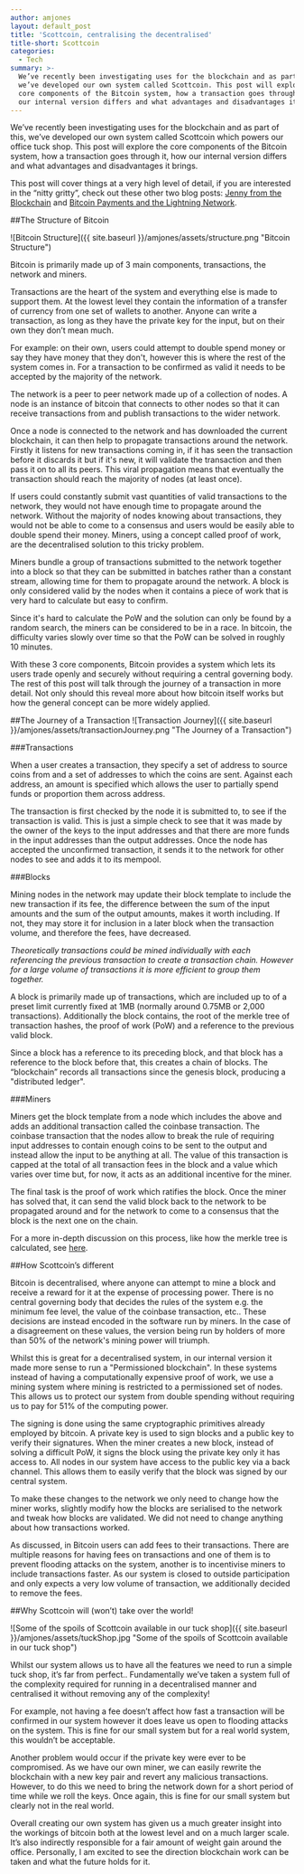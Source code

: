 ```yaml
---
author: amjones
layout: default_post
title: 'Scottcoin, centralising the decentralised'
title-short: Scottcoin
categories:
  - Tech
summary: >-
  We’ve recently been investigating uses for the blockchain and as part of this,
  we’ve developed our own system called Scottcoin. This post will explore the
  core components of the Bitcoin system, how a transaction goes through it, how
  our internal version differs and what advantages and disadvantages it brings.
---
```


We’ve recently been investigating uses for the blockchain and as part of this, we’ve developed our own system called Scottcoin which powers our office tuck shop. This post will explore the core components of the Bitcoin system, how a transaction goes through it, how our internal version differs and what advantages and disadvantages it brings.


This post will cover things at a very high level of detail, if you are interested in the “nitty gritty”, check out these other two blog posts: [Jenny from the Blockchain](http://blog.scottlogic.com/2016/04/04/jenny-from-the-blockchain.html) and [Bitcoin Payments and the Lightning Network](http://blog.scottlogic.com/2016/06/16/bitcoin-redeem-scripts.html).


##The Structure of Bitcoin


![Bitcoin Structure]({{ site.baseurl }}/amjones/assets/structure.png "Bitcoin Structure")


Bitcoin is primarily made up of 3 main components, transactions, the network and miners.


Transactions are the heart of the system and everything else is made to support them. At the lowest level they contain the information of a transfer of currency from one set of wallets to another. Anyone can write a transaction, as long as they have the private key for the input, but on their own they don’t mean much.


For example: on their own, users could attempt to double spend money or say they have money that they don't, however this is where the rest of the system comes in. For a transaction to be confirmed as valid it needs to be accepted by the majority of the network.


The network is a peer to peer network made up of a collection of nodes. A node is an instance of bitcoin that connects to other nodes so that it can receive transactions from and publish transactions to the wider network.


Once a node is connected to the network and has downloaded the current blockchain, it can then help to propagate transactions around the network. Firstly it listens for new transactions coming in, if it has seen the transaction before it discards it but if it's new, it will validate the transaction and then pass it on to all its peers. This viral propagation means that eventually the transaction should reach the majority of nodes (at least once).


If users could constantly submit vast quantities of valid transactions to the network, they would not have enough time to propagate around the network. Without the majority of nodes knowing about transactions, they would not be able to come to a consensus and users would be easily able to double spend their money. Miners, using a concept called proof of work, are the decentralised solution to this tricky problem.


Miners bundle a group of transactions submitted to the network together into a block so that they can be submitted in batches rather than a constant stream, allowing time for them to propagate around the network. A block is only considered valid by the nodes when it contains a piece of work that is very hard to calculate but easy to confirm.


Since it's hard to calculate the PoW and the solution can only be found by a random search, the miners can be considered to be in a race. In bitcoin, the difficulty varies slowly over time so that the PoW can be solved in roughly 10 minutes.


With these 3 core components, Bitcoin provides a system which lets its users trade openly and securely without requiring a central governing body. The rest of this post will talk through the journey of a transaction in more detail. Not only should this reveal more about how bitcoin itself works but how the general concept can be more widely applied.


##The Journey of a Transaction
![Transaction Journey]({{ site.baseurl }}/amjones/assets/transactionJourney.png "The Journey of a Transaction")

###Transactions


When a user creates a transaction, they specify a set of address to source coins from and a set of addresses to which the coins are sent. Against each address, an amount is specified which allows the user to partially spend funds or proportion them across address.


The transaction is first checked by the node it is submitted to, to see if the transaction is valid. This is just a simple check to see that it was made by the owner of the keys to the input addresses and that there are more funds in the input addresses than  the output addresses. Once the node has accepted the unconfirmed transaction, it sends it to the network for other nodes to see and adds it to its mempool.


###Blocks


Mining nodes in the network may update their block template to include the new transaction if its fee, the difference between the sum of the input amounts and the sum of the output amounts, makes it worth including. If not, they may store it for inclusion in a later block when the transaction volume, and therefore the fees, have decreased.


*Theoretically transactions could be mined individually with each referencing the previous transaction to create a transaction chain. However for a large volume of transactions it is more efficient to group them together.*


A block is primarily made up of transactions, which are included up to of a preset limit currently fixed at 1MB (normally around 0.75MB or 2,000 transactions). Additionally the block contains, the root of the merkle tree of transaction hashes, the proof of work (PoW) and a reference to the previous valid block.


Since a block has a reference to its preceding block, and that block has a reference to the block before that, this creates a chain of blocks. The “blockchain” records all transactions since the genesis block, producing a "distributed ledger".


###Miners


Miners get the block template from a node which includes the above and adds an additional transaction called the coinbase transaction. The coinbase transaction that the nodes allow to break the rule of requiring input addresses to contain enough coins to be sent to the output and instead allow the input to be anything at all. The value of this transaction is capped at the total of all transaction fees in the block and a value which varies over time but, for now, it acts as an additional incentive for the miner.


The final task is the proof of work which ratifies the block. Once the miner has solved that, it can send the valid block back to the network to be propagated around and for the network to come to a consensus that the block is the next one on the chain.


For a more in-depth discussion on this process, like how the merkle tree is calculated, see [here](http://blog.scottlogic.com/2016/04/04/jenny-from-the-blockchain.html).


##How Scottcoin’s different


Bitcoin is decentralised, where anyone can attempt to mine a block and receive a reward for it at the expense of processing power. There is no central governing body that decides the rules of the system e.g. the minimum fee level, the value of the coinbase transaction, etc.. These decisions are instead encoded in the software run by miners. In the case of a disagreement on these values, the version  being run by holders of more than 50% of the network's mining power will triumph.


Whilst this is great for a decentralised system, in our internal version it made more sense to run a "Permissioned blockchain". In these systems instead of having a computationally expensive proof of work, we use a mining system where mining is restricted to a permissioned set of nodes. This allows us to protect our system from double spending without requiring us to pay for 51% of the computing power.


The signing is done using the same cryptographic primitives already employed by bitcoin. A private key is used to sign blocks and a public key to verify their signatures. When the miner creates a new block, instead of solving a difficult PoW, it signs the block using the private key only it has access to. All nodes in our system have access to the public key via a back channel. This allows them to easily verify that the block was signed by our central system.


To make these changes to the network we only need to change how the miner works, slightly modify how the blocks are serialised to the network and tweak how blocks are validated. We did not need to change anything about how transactions worked.


As discussed, in Bitcoin users can add fees to their transactions. There are multiple reasons for having fees on transactions and one of them is to prevent flooding attacks on the system, another is to incentivise miners to include transactions faster. As our system is closed to outside participation and only expects a very low volume of transaction, we additionally decided to remove the fees.


##Why Scottcoin will (won’t) take over the world!

![Some of the spoils of Scottcoin available in our tuck shop]({{ site.baseurl }}/amjones/assets/tuckShop.jpg "Some of the spoils of Scottcoin available in our tuck shop")


Whilst our system allows us to have all the features we need to run a simple tuck shop, it’s far from perfect.. Fundamentally we’ve taken a system full of the complexity required for running in a decentralised manner and centralised it without removing any of the complexity!


For example, not having a fee doesn’t affect how fast a transaction will be confirmed in our system however it does leave us open to flooding attacks on the system. This is fine for our small system but for a real world system, this wouldn’t be acceptable.


Another problem would occur if the private key were ever to be compromised. As we have our own miner, we can easily rewrite the blockchain with a new key pair and revert any malicious transactions. However, to do this  we need to bring the network down for a short period of time while we roll the keys. Once again, this is fine for our small system but clearly not in the real world.


Overall creating our own system has given us a much greater insight into the workings of bitcoin both at the lowest level and on a much larger scale. It’s also indirectly responsible for a fair amount of weight gain around the office. Personally, I am excited to see the direction blockchain work can be taken and what the future holds for it.
